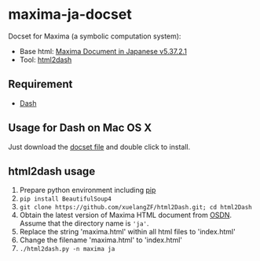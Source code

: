# maxima-ja-docset

Docset for Maxima (a symbolic computation system):

- Base html: [Maxima Document in Japanese v5.37.2.1](https://osdn.jp/projects/maxima/releases/63925)
- Tool: [html2dash](https://github.com/xuelangZF/html2Dash)

## Requirement
- [Dash](https://kapeli.com/dash)

## Usage for Dash on Mac OS X

Just download the [docset file](https://github.com/hachi8833/maxima-ja-docset/releases/download/v5.37.2.1/maxima.docset.zip) and double click to install.

## html2dash usage

1. Prepare python environment including [pip](http://www.lifewithpython.com/2012/11/Python-package-setuptools-pip.html)
2. `pip install BeautifulSoup4`
3. `git clone https://github.com/xuelangZF/html2Dash.git; cd html2Dash`
4. Obtain the latest version of Maxima HTML document from [OSDN](https://osdn.jp/projects/maxima/). Assume that the directory name is `'ja'`.
5. Replace the string 'maxima.html' within all html files to 'index.html'
6. Change the filename 'maxima.html' to 'index.html'
7. `./html2dash.py -n maxima ja`
